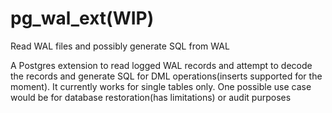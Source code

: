 # pg_wal_ext(WIP)
Read WAL files and possibly generate SQL from WAL

A Postgres extension to read logged WAL records and attempt to decode the records and generate SQL for DML operations(inserts supported for the moment). It currently works for single tables only. One possible use case would be for database restoration(has limitations) or audit purposes
